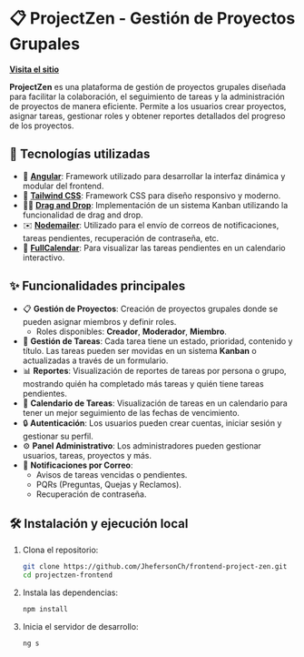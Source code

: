# 📋 ProjectZen - Gestión de Proyectos Grupales

[**Visita el sitio**](https://project-zen.netlify.app/home)

**ProjectZen** es una plataforma de gestión de proyectos grupales diseñada para facilitar la colaboración, el seguimiento de tareas y la administración de proyectos de manera eficiente. Permite a los usuarios crear proyectos, asignar tareas, gestionar roles y obtener reportes detallados del progreso de los proyectos.

## 🧱 Tecnologías utilizadas

- 🚀 **[Angular](https://angular.io/)**: Framework utilizado para desarrollar la interfaz dinámica y modular del frontend.
- 🎨 **[Tailwind CSS](https://tailwindcss.com/)**: Framework CSS para diseño responsivo y moderno.
- 🧑‍💻 **[Drag and Drop](https://angular.io/guide/drag-drop)**: Implementación de un sistema Kanban utilizando la funcionalidad de drag and drop.
- ✉️ **[Nodemailer](https://nodemailer.com/)**: Utilizado para el envío de correos de notificaciones, tareas pendientes, recuperación de contraseña, etc.
- 📅 **[FullCalendar](https://fullcalendar.io/)**: Para visualizar las tareas pendientes en un calendario interactivo.
  
## ✨ Funcionalidades principales

- 📋 **Gestión de Proyectos**: Creación de proyectos grupales donde se pueden asignar miembros y definir roles.
  - Roles disponibles: **Creador**, **Moderador**, **Miembro**.
- 📝 **Gestión de Tareas**: Cada tarea tiene un estado, prioridad, contenido y título. Las tareas pueden ser movidas en un sistema **Kanban** o actualizadas a través de un formulario.
- 📊 **Reportes**: Visualización de reportes de tareas por persona o grupo, mostrando quién ha completado más tareas y quién tiene tareas pendientes.
- 📅 **Calendario de Tareas**: Visualización de tareas en un calendario para tener un mejor seguimiento de las fechas de vencimiento.
- 🔒 **Autenticación**: Los usuarios pueden crear cuentas, iniciar sesión y gestionar su perfil.
- ⚙️ **Panel Administrativo**: Los administradores pueden gestionar usuarios, tareas, proyectos y más.
- 📧 **Notificaciones por Correo**:
  - Avisos de tareas vencidas o pendientes.
  - PQRs (Preguntas, Quejas y Reclamos).
  - Recuperación de contraseña.

## 🛠️ Instalación y ejecución local

1. Clona el repositorio:
   ```bash
   git clone https://github.com/JhefersonCh/frontend-project-zen.git
   cd projectzen-frontend
   
2. Instala las dependencias:
   ```bash
   npm install

3. Inicia el servidor de desarrollo:
   ```bash
   ng s
